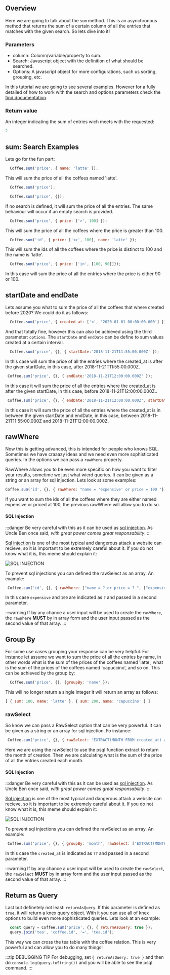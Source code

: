 ## Overview

Here we are going to talk about the `sum` method. This is an asynchronous method that returns the sum of a certain column of all the entries that matches with the given search. So lets dive into it!


### Parameters

  * column: Column/variable/property to sum.
  * Search: Javascript object with the definition of what should be searched.
  * Options: A javascript object for more configurations, such us sorting, grouping, etc.

  In this tutorial we are going to see several examples. However for a fully detailed of how to work with the search and options parameters check the [find documentation](./find).


### Return value

An integer indicating the sum of entries wich meets with the requested:

  ```javascript
  2
  ```

## sum: Search Examples  

Lets go for the fun part: 


```javascript
  Coffee.sum('price', { name: 'latte' });
```

This will sum the price of all the coffees named 'latte'.

```javascript
  Coffee.sum('price');
```

```javascript
  Coffee.sum('price', {});
```

If no search is defined, it will sum the price of all the entries. The same behaviour will occur if an empty search is provided.



```javascript
  Coffee.sum('price', { price: ['>', 100] });
```

This will sum the price of all the coffees where the price is greater than 100.

```javascript
  Coffee.sum('id', { price: ['<>', 100], name: 'latte' });
```

This will sum the ids of all the coffees where the price is distinct to 100 and the name is 'latte'.

```javascript
  Coffee.sum('price', { price: ['in', [100, 90]]});
```

 In this case will sum the price of all the entries where the price is either 90 or 100. 

## startDate and endDate

Lets assume you what to sum the price of all the coffees that where created before 2020? We could do it as follows:

```javascript
  Coffee.sum('price', { created_at: ['<', '2020-01-01 00:00:00.000'] });
```

And that totally fine, however this can also be achieved using the third parameter: `options`. The `startDate` and `endDate` can be define to sum values created at a certain interval.

 ```javascript
   Coffee.sum('price', {}, { startDate:'2018-11-21T11:55:00.000Z' });
 ```
 
 In this case will sum the price of all the entries where the created_at is after the given startDate, in this case, after 2018-11-21T11:55:00.000Z.

  ```javascript
   Coffee.sum('price', {}, { endDate:'2018-11-21T12:00:00.000Z' });
 ```
 
 In this case it will sum the price of all the entries where the created_at is after the given startDate, in this case, before 2018-11-21T12:00:00.000Z..

  ```javascript
   Coffee.sum('price', {}, { endDate:'2018-11-21T12:00:00.000Z', startDate: '2018-11-21T11:55:00.000Z&' });
 ```
 
 In this case it will sum the price of all the entries where the created_at is in between the given startDate and endDate, in this case, between 2018-11-21T11:55:00.000Z and 2018-11-21T12:00:00.000Z.
 

## rawWhere

  Now this is getting advanced, this is intended for people who knows SQL. Sometimes we have craaazy ideas and we need even more sophisticated queries. In the options we can pass a `rawWhere` property. 

  RawWhere allows you to be even more specific on how you want to filter your results, sometime we just what wierd queries. It can be given as a string or an array for sql injection. Lets look at some examples:

   ```javascript
   Coffee.sum('id', {}, { rawWhere: "name = 'expensive' or price = 100 "});
  ```

  If you want to sum the ids of all the coffees where they are either named expensive or priced at 100, the previous rawWhere will allow you to do so.

  #### SQL Injection

  :::danger
  Be very careful with this as it can be used as [sql injection](https://www.acunetix.com/websitesecurity/sql-injection/). As Uncle Ben once said, _with great power comes great responsability_. 
  :::

  [Sql injection](https://www.acunetix.com/websitesecurity/sql-injection/) is one of the most typical and dangerous attack a website can recieve, so it is important to be extremely careful about it. If you do not know what it is, this meme should explain it:

  ![SQL INJECTION](https://chinchay-docs.herokuapp.com/assets/sql-injections.png)


  To prevent sql injections you can defined the rawSelect as an array. An example: 

  ```javascript
   Coffee.sum('id', {}, { rawWhere: ["name = ? or price = ? ", ["expensive", 100]] });

  ```
  In this case `expensive` and `100` are indicated as `?` and passed in a second parameter.

  :::warning
  If by any chance a user input will be used to create the `rawWhere`, the `rawWhere` **MUST** by in array form and the user input passed as the second value of that array.
  :::


  

## Group By

For some use cases grouping your response can be very helpful. For instance let assume we want to sum the price of all the entries by name, in other words what is the sum of the prices of the coffees named 'latte', what is the sum of the prices of the coffees named 'capuccino', and so on. This can be achieved by the group by:

```javascript
  Coffee.sum('price', {}, {groupBy: 'name' });
```

This will no longer return a single integer it will return an array as follows:

```javascript
[ { sum: 100, name: 'latte' }, { sum: 200, name: 'capuccino' } ]
```

  ### rawSelect

  So know we can pass a RawSelect option that can be very powerful. It can be given as a string or an array for sql injection. Fo instance:

  ```javascript
   Coffee.sum('price', {}, { rawSelect: 'EXTRACT(MONTH FROM created_at) as month', groupBy: 'month'});
  ```
  Here we are using the rawSelect to use the psql function extract to return the month of creation. Then we are calculating what is the sum of the price of all the entries created each month.


  #### SQL Injection

  :::danger
  Be very careful with this as it can be used as [sql injection](https://www.acunetix.com/websitesecurity/sql-injection/). As Uncle Ben once said, _with great power comes great responsability_. 
  :::

  [Sql injection](https://www.acunetix.com/websitesecurity/sql-injection/) is one of the most typical and dangerous attack a website can recieve, so it is important to be extremely careful about it. If you do not know what it is, this meme should explain it:

  ![SQL INJECTION](https://chinchay-docs.herokuapp.com/assets/sql-injections.png)


  To prevent sql injections you can defined the rawSelect as an array. An example: 

  ```javascript
   Coffee.sum('price', {}, { groupBy: 'month', rawSelect: ['EXTRACT(MONTH FROM ??) as month', ['created_at']] });

  ```
  In this case the `created_at` is indicated as `??` and passed in a second parameter.

  :::warning
  If by any chance a user input will be used to create the `rawSelect`, the `rawSelect` **MUST** by in array form and the user input passed as the second value of that array.
  :::

## Return as Query

Last but definetely not least: `returnAsQuery`. If this parameter is defined as `true`, it will return a knex query object. With it you can use all of knex options to build even more sophisticated queries. Lets look at an example:

```javascript
  const query = Coffee.sum('price', {}, { returnAsQuery: true });
  query.join('tea', 'coffee.id', '=', 'tea.id');
```

This way we can cross the tea table with the coffee relation. This is very powerful and can allow you to do many things!

:::tip DEBUGGING TIP
  For debugging, set `{ returnAsQuery: true }` and then do `console.log(query.toString())` and you will be able to see the psql command. 
:::




